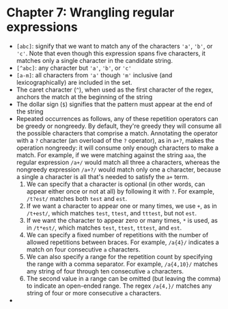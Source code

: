 # Chapter 7: Wrangling regular expressions
* `[abc]`: signify that we want to match any of the characters `'a'`, `'b'`, or `'c'`. Note that even though this expression spans five characters, it matches only a single character in the candidate string.
* `[^abc]`: any character but `'a'`, `'b'`, or `'c'`
* `[a-m]`: all characters from `'a'` though `'m'` inclusive (and lexicographically) are included in the set.
* The caret character (`^`), when used as the first character of the regex, anchors the match at the beginning of the string
* The dollar sign (`$`) signifies that the pattern must appear at the end of the string
* Repeated occurrences as follows, any of these repetition operators can be greedy or nongreedy. By default, they're greedy they will consume all the possible characters that comprise a match. Annotating the operator with a `?` character (an overload of the `?` operator), as in `a+?`, makes the operation nongreedy: it will consume only enough characters to make a match. For example, if we were matching against the string `aaa`, the regular expression `/a+/` would match all three a characters, whereas the nongreedy expression `/a+?/` would match only one a character, because a single a character is all that's needed to satisfy the `a+` term.
  1. We can specify that a character is optional (in other words, can appear either once or not at all) by following it with `?`. For example, `/t?est/` matches both `test` and `est`.
  2. If we want a character to appear one or many times, we use `+`, as in `/t+est/`, which matches `test`, `ttest`, and `tttest`, but not `est`.
  3. If we want the character to appear zero or many times, `*` is used, as in `/t*est/`, which matches `test`, `ttest`, `tttest`, and `est`.
  4. We can specify a fixed number of repetitions with the number of allowed repetitions between braces. For example, `/a{4}/` indicates a match on four consecutive `a` characters.
  5. We can also specify a range for the repetition count by specifying the range with a comma separator. For example, `/a{4,10}/` matches any string of four through ten consecutive `a` characters.
  6. The second value in a range can be omitted (but leaving the comma) to indicate an open-ended range. The regex `/a{4,}/` matches any string of four or more consecutive `a` characters.
* 
